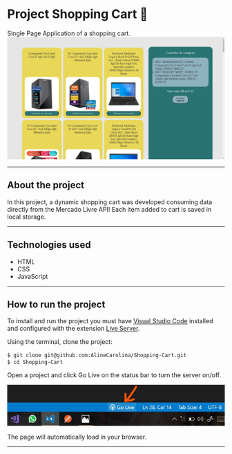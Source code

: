 # Project Shopping Cart 🛒​
Single Page Application of a shopping cart.
![image](/images/Captura%20de%20tela%20de%202022-08-01%2017-23-49.png)

---

## About the project
In this project, a dynamic shopping cart was developed consuming data directly from the Mercado Livre API! Each item added to cart is saved in local storage.

---

## Technologies used
  * HTML
  * CSS
  * JavaScript

---

## How to run the project
To install and run the project you must have [Visual Studio Code](https://code.visualstudio.com/) installed and configured with the extension [Live Server](https://marketplace.visualstudio.com/items?itemName=ritwickdey.LiveServer).

Using the terminal, clone the project:

```
$ git clone git@github.com:AlineCarolina/Shopping-Cart.git
$ cd Shopping-Cart
```

Open a project and click Go Live on the status bar to turn the server on/off.

![image](/images/vscode-live-server-statusbar-3.jpg)

The page will automatically load in your browser.

---


